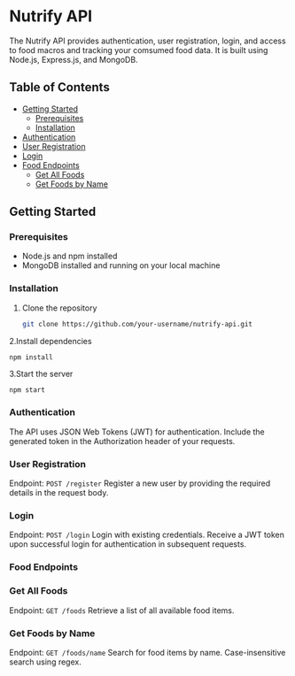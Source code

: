 # Nutrify API

The Nutrify API provides authentication, user registration, login, and access to food macros and tracking your comsumed food data. It is built using Node.js, Express.js, and MongoDB.


## Table of Contents
- [Getting Started](#getting-started)
  - [Prerequisites](#prerequisites)
  - [Installation](#installation)
- [Authentication](#authentication)
- [User Registration](#user-registration)
- [Login](#login)
- [Food Endpoints](#food-endpoints)
  - [Get All Foods](#get-all-foods)
  - [Get Foods by Name](#get-foods-by-name)


## Getting Started

### Prerequisites

- Node.js and npm installed
- MongoDB installed and running on your local machine

### Installation

1. Clone the repository
   ```bash
   git clone https://github.com/your-username/nutrify-api.git


2.Install dependencies
```bash
npm install 
```

3.Start the server
```
npm start
```

### Authentication
The API uses JSON Web Tokens (JWT) for authentication. Include the generated token in the Authorization header of your requests.

### User Registration

Endpoint: `POST /register`
Register a new user by providing the required details in the request body.

### Login
Endpoint: `POST /login`
Login with existing credentials. Receive a JWT token upon successful login for authentication in subsequent requests.

### Food Endpoints

### Get All Foods
Endpoint: `GET /foods`
Retrieve a list of all available food items.

### Get Foods by Name
Endpoint: `GET /foods/name`
Search for food items by name. Case-insensitive search using regex.
